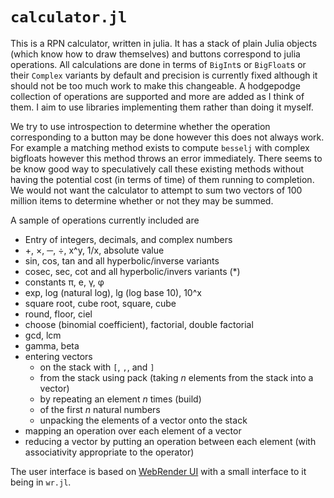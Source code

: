 # `calculator.jl`

This is a RPN calculator, written in julia. It has a stack of plain
Julia objects (which know how to draw themselves) and buttons
correspond to julia operations. All calculations are done in terms of
`BigInt`s or `BigFloat`s or their `Complex` variants by default and
precision is currently fixed although it should not be too much work
to make this changeable. A hodgepodge collection of operations are
supported and more are added as I think of them. I aim to use
libraries implementing them rather than doing it myself.

We try to use introspection to determine whether the operation
corresponding to a button may be done however this does not always
work. For example a matching method exists to compute `besselj` with
complex bigfloats however this method throws an error immediately.
There seems to be know good way to speculatively call these existing
methods without having the potential cost (in terms of time) of them
running to completion. We would not want the calculator to attempt to
sum two vectors of 100 million items to determine whether or not they
may be summed.

A sample of operations currently included are

* Entry of integers, decimals, and complex numbers
* +, ×, ─, ÷, x^y, 1/x, absolute value
* sin, cos, tan and all hyperbolic/inverse variants
* cosec, sec, cot and all hyperbolic/invers variants (*)
* constants π, e, γ, φ
* exp, log (natural log), lg (log base 10), 10^x
* square root, cube root, square, cube
* round, floor, ciel
* choose (binomial coefficient), factorial, double factorial
* gcd, lcm
* gamma, beta
* entering vectors
  * on the stack with `[`, `,`, and `]`
  * from the stack using pack (taking _n_ elements from the stack into
    a vector)
  * by repeating an element _n_ times (build)
  * of the first _n_ natural numbers
  * unpacking the elements of a vector onto the stack
* mapping an operation over each element of a vector
* reducing a vector by putting an operation between each element (with
  associativity appropriate to the operator)

The user interface is based
on [WebRender UI](https://github.com/dan-robertson/wrui) with a small
interface to it being in `wr.jl`.
